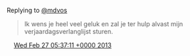 Replying to [@mdvos](https://twitter.com/@mdvos/status/305619091513819137)

> Ik wens je heel veel geluk en zal je ter hulp alvast mijn verjaardagsverlanglijst sturen\.

<img src="../../media/tweet.ico" width="12" /> [Wed Feb 27 05:37:11 +0000 2013](https://twitter.com/DromerDenker/status/306639092626640898)